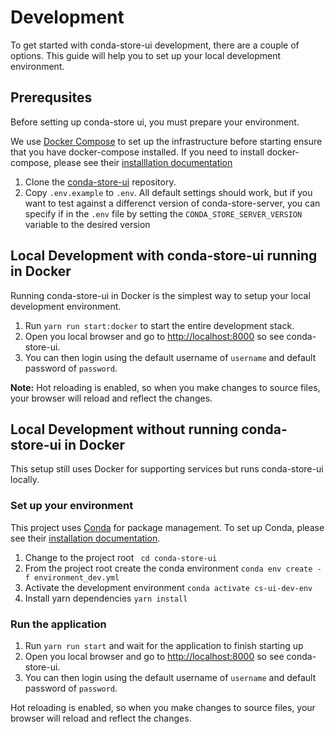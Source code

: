 # Development

To get started with conda-store-ui development, there are a couple of options. This guide will help you to set up your local development environment.

## Prerequsites
Before setting up conda-store ui, you must prepare your environment. 

We use [Docker Compose](https://docs.docker.com/compose/) to set up the infrastructure before starting ensure that you have docker-compose installed. If you need to install docker-compose, please see their [installlation documentation](https://docs.docker.com/compose/install/)

1. Clone the [conda-store-ui](https://github.com/conda-incubator/conda-store-ui.git) repository.
2. Copy `.env.example` to `.env`. All default settings should work, but if you want to test against a differenct version of conda-store-server, you can specify if in the `.env` file by setting the `CONDA_STORE_SERVER_VERSION` variable to the desired version

## Local Development with conda-store-ui running in Docker
Running conda-store-ui in Docker is the simplest way to setup your local development environment.

1. Run `yarn run start:docker` to start the entire development stack.
2. Open you local browser and go to [http://localhost:8000](http://localhost:8000) so see conda-store-ui.
3. You can then login using the default username of `username` and default password of `password`.

**Note:** Hot reloading is enabled, so when you make changes to source files, your browser will reload and reflect the changes.

## Local Development without running conda-store-ui in Docker

This setup still uses Docker for supporting services but runs conda-store-ui locally.

### Set up your environment

This project uses [Conda](https://conda.io) for package management. To set up Conda, please see their [installation documentation](https://docs.conda.io/projects/conda/en/latest/user-guide/install/index.html).
1. Change to the project root ` cd conda-store-ui`
2. From the project root create the conda environment `conda env create -f environment_dev.yml`
3. Activate the development environment `conda activate cs-ui-dev-env`
4. Install yarn dependencies `yarn install`

### Run the application

1. Run `yarn run start` and wait for the application to finish starting up
2. Open you local browser and go to [http://localhost:8000](http://localhost:8000) so see conda-store-ui.
3. You can then login using the default username of `username` and default password of `password`.

Hot reloading is enabled, so when you make changes to source files, your browser will reload and reflect the changes.



